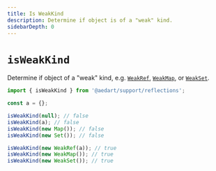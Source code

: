 ```yaml
---
title: Is WeakKind
description: Determine if object is of a "weak" kind.
sidebarDepth: 0
---
```


# `isWeakKind` <Badge type="tip" text="Available since v0.9" vertical="middle" />

Determine if object of a "weak" kind, e.g. [`WeakRef`](https://developer.mozilla.org/en-US/docs/Web/JavaScript/Reference/Global_Objects/WeakRef),
[`WeakMap`](https://developer.mozilla.org/en-US/docs/Web/JavaScript/Reference/Global_Objects/WeakMap),
or [`WeakSet`](https://developer.mozilla.org/en-US/docs/Web/JavaScript/Reference/Global_Objects/WeakSet).

```js
import { isWeakKind } from '@aedart/support/reflections';

const a = {};

isWeakKind(null); // false
isWeakKind(a); // false
isWeakKind(new Map()); // false
isWeakKind(new Set()); // false

isWeakKind(new WeakRef(a)); // true
isWeakKind(new WeakMap()); // true
isWeakKind(new WeakSet()); // true
```